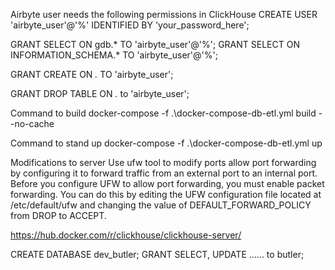 Airbyte user needs the following permissions in ClickHouse
CREATE USER 'airbyte_user'@'%' IDENTIFIED BY 'your_password_here';

GRANT SELECT ON gdb.* TO 'airbyte_user'@'%';
GRANT SELECT ON INFORMATION_SCHEMA.* TO 'airbyte_user'@'%';

GRANT CREATE ON *.* TO 'airbyte_user';

<!-- GRANT CREATE DATABASE ON *.* to 'airbyte_user'; -->
GRANT DROP TABLE ON *.* to 'airbyte_user';

Command to build
docker-compose -f .\docker-compose-db-etl.yml build --no-cache

Command to stand up
docker-compose -f .\docker-compose-db-etl.yml up



Modifications to server
Use ufw tool to modify ports
allow port forwarding by configuring it to forward traffic from an external port to an internal port. Before you configure UFW to allow port forwarding, you must enable packet forwarding. You can do this by editing the UFW configuration file located at /etc/default/ufw and changing the value of DEFAULT_FORWARD_POLICY from DROP to ACCEPT.

https://hub.docker.com/r/clickhouse/clickhouse-server/

CREATE DATABASE dev_butler;
GRANT SELECT, UPDATE ...... to butler;